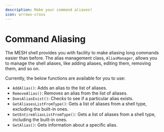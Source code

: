 ```yaml
---
description: Make your command aliases!
icon: arrows-cross
---
```


# Command Aliasing

The MESH shell provides you with facility to make aliasing long commands easier than before. The alias management class, `AliasManager`, allows you to manage the shell aliases, like adding aliases, editing them, removing them, and so on.

Currently, the below functions are available for you to use:

* `AddAlias()`: Adds an alias to the list of aliases.
* `RemoveAlias()`: Removes an alias from the list of aliases.
* `DoesAliasExist()`: Checks to see if a particular alias exists.
* `GetAliasesListFromType()`: Gets a list of aliases from a shell type, excluding the built-in ones.
* `GetEntireAliasListFromType()`: Gets a list of aliases from a shell type, including the built-in ones.
* `GetAlias()`: Gets information about a specific alias.
